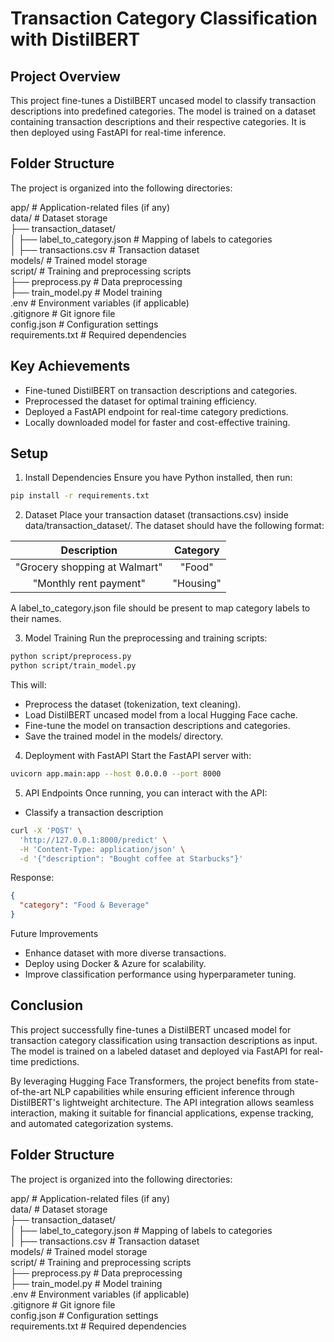 
# Transaction Category Classification with DistilBERT

##  Project Overview

This project fine-tunes a DistilBERT uncased model to classify transaction descriptions into predefined categories. The model is trained on a dataset containing transaction descriptions and their respective categories. It is then deployed using FastAPI for real-time inference.
## Folder Structure

The project is organized into the following directories:

app/                 # Application-related files (if any)  
data/                # Dataset storage  
  ├── transaction_dataset/  
  │   ├── label_to_category.json  # Mapping of labels to categories  
  │   ├── transactions.csv        # Transaction dataset  
models/              # Trained model storage  
script/              # Training and preprocessing scripts  
  ├── preprocess.py  # Data preprocessing  
  ├── train_model.py # Model training  
.env                 # Environment variables (if applicable)  
.gitignore           # Git ignore file  
config.json          # Configuration settings  
requirements.txt     # Required dependencies  

## Key Achievements

- Fine-tuned DistilBERT on transaction descriptions and categories.
- Preprocessed the dataset for optimal training efficiency.
- Deployed a FastAPI endpoint for real-time category predictions.
- Locally downloaded model for faster and cost-effective training.
## Setup

1. Install Dependencies
Ensure you have Python installed, then run:

```bash
pip install -r requirements.txt
```

2. Dataset
Place your transaction dataset (transactions.csv) inside data/transaction_dataset/. The dataset should have the following format:


| Description |	Category |
| :---------: | :--------: | 
|"Grocery shopping at Walmart" |	"Food"|
|"Monthly rent payment" |	"Housing" |

A label_to_category.json file should be present to map category labels to their names.

3. Model Training
Run the preprocessing and training scripts:

```bash
python script/preprocess.py
python script/train_model.py
```

This will:

- Preprocess the dataset (tokenization, text cleaning).
- Load DistilBERT uncased model from a local Hugging Face cache.
- Fine-tune the model on transaction descriptions and categories.
- Save the trained model in the models/ directory.

4. Deployment with FastAPI
Start the FastAPI server with:

```bash
uvicorn app.main:app --host 0.0.0.0 --port 8000
```

5. API Endpoints
Once running, you can interact with the API:

- Classify a transaction description
```bash
curl -X 'POST' \
  'http://127.0.0.1:8000/predict' \
  -H 'Content-Type: application/json' \
  -d '{"description": "Bought coffee at Starbucks"}'
```

Response:

```json
{
  "category": "Food & Beverage"
}
```

Future Improvements
- Enhance dataset with more diverse transactions.
- Deploy using Docker & Azure for scalability.
- Improve classification performance using hyperparameter tuning.

## Conclusion

This project successfully fine-tunes a DistilBERT uncased model for transaction category classification using transaction descriptions as input. The model is trained on a labeled dataset and deployed via FastAPI for real-time predictions.

By leveraging Hugging Face Transformers, the project benefits from state-of-the-art NLP capabilities while ensuring efficient inference through DistilBERT's lightweight architecture. The API integration allows seamless interaction, making it suitable for financial applications, expense tracking, and automated categorization systems.
## Folder Structure

The project is organized into the following directories:

app/                 # Application-related files (if any)  
data/                # Dataset storage  
  ├── transaction_dataset/  
  │   ├── label_to_category.json  # Mapping of labels to categories  
  │   ├── transactions.csv        # Transaction dataset  
models/              # Trained model storage  
script/              # Training and preprocessing scripts  
  ├── preprocess.py  # Data preprocessing  
  ├── train_model.py # Model training  
.env                 # Environment variables (if applicable)  
.gitignore           # Git ignore file  
config.json          # Configuration settings  
requirements.txt     # Required dependencies  

